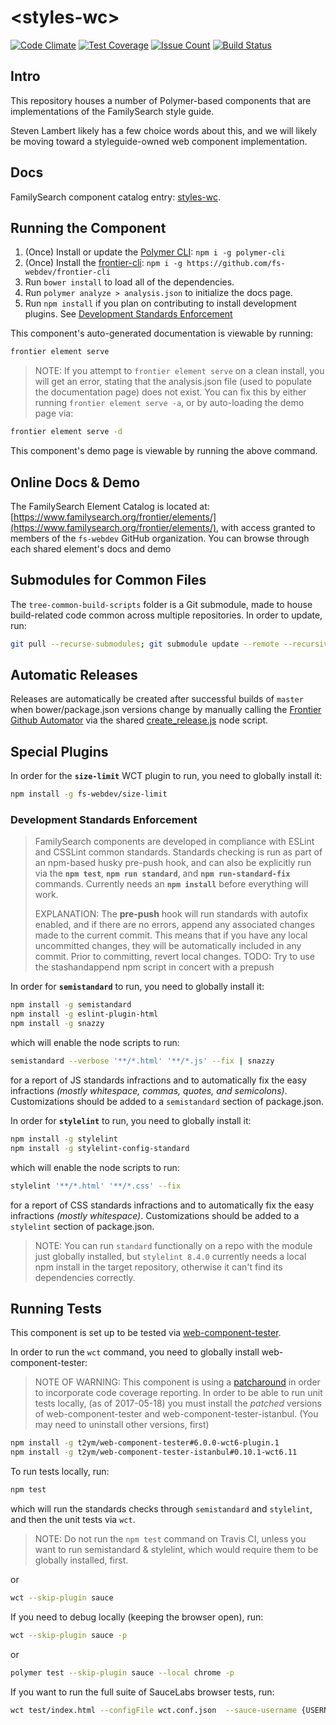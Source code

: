 # \<styles-wc\>

[![Code Climate](https://codeclimate.com/repos/5890c169bdfc83513e00108d/badges/30a5d02d4d98cd2c3809/gpa.svg)](https://codeclimate.com/repos/5890c169bdfc83513e00108d/feed) [![Test Coverage](https://codeclimate.com/repos/5890c169bdfc83513e00108d/badges/30a5d02d4d98cd2c3809/coverage.svg)](https://codeclimate.com/repos/5890c169bdfc83513e00108d/coverage) [![Issue Count](https://codeclimate.com/repos/5890c169bdfc83513e00108d/badges/30a5d02d4d98cd2c3809/issue_count.svg)](https://codeclimate.com/repos/5890c169bdfc83513e00108d/feed) [![Build Status](https://travis-ci.org/fs-webdev/styles-wc.svg?branch=master)](https://travis-ci.org/fs-webdev/styles-wc)

## Intro

This repository houses a number of Polymer-based components that are implementations of the FamilySearch style guide.

Steven Lambert likely has a few choice words about this, and we will likely be moving toward a styleguide-owned web component implementation.

## Docs

FamilySearch component catalog entry: [styles-wc](https://beta.familysearch.org/frontier/elements/elements/styles-wc).

## Running the Component

1. (Once) Install or update the [Polymer CLI](https://www.npmjs.com/package/polymer-cli): ```npm i -g polymer-cli```
1. (Once) Install the [frontier-cli](https://github.com/fs-webdev/frontier-cli): ```npm i -g https://github.com/fs-webdev/frontier-cli```
1. Run `bower install` to load all of the dependencies.
1. Run `polymer analyze > analysis.json` to initialize the docs page.
1. Run `npm install` if you plan on contributing to install development plugins. See [Development Standards Enforcement](#development-standards-enforcement)

This component's auto-generated documentation is viewable by running:

```bash
frontier element serve
```

> NOTE: If you attempt to `frontier element serve` on a clean install, you will get an error, stating that the analysis.json file (used to populate the documentation page) does not exist. You can fix this by either running `frontier element serve -a`, or by auto-loading the demo page via:

```bash
frontier element serve -d
```

This component's demo page is viewable by running the above command.

## Online Docs & Demo

The FamilySearch Element Catalog is located at: [https://www.familysearch.org/frontier/elements/](https://www.familysearch.org/frontier/elements/), with access granted to members of the `fs-webdev` GitHub organization. You can browse through each shared element's docs and demo

## Submodules for Common Files

The `tree-common-build-scripts` folder is a Git submodule, made to house build-related code common across multiple repositories. In order to update, run:

```bash
git pull --recurse-submodules; git submodule update --remote --recursive
```

## Automatic Releases

Releases are automatically be created after successful builds of `master` when bower/package.json versions change by manually calling the [Frontier Github Automator](https://github.com/fs-webdev/github-automator) via the shared [create_release.js](https://github.com/fs-webdev/tree-common-build-scripts/blob/master/bin/create_release.js) node script.

## Special Plugins

In order for the **`size-limit`** WCT plugin to run, you need to globally install it:

```bash
npm install -g fs-webdev/size-limit
```

### Development Standards Enforcement

> FamilySearch components are developed in compliance with ESLint and CSSLint common standards. Standards checking is run as part of an npm-based husky pre-push hook, and can also be explicitly run via the **`npm test`**, **`npm run standard`**, and **`npm run-standard-fix`** commands. Currently needs an **`npm install`** before everything will work.
>
> EXPLANATION: The **pre-push** hook will run standards with autofix enabled, and if there are no errors, append any associated changes made to the current commit. This means that if you have any local uncommitted changes, they will be automatically included in any commit. Prior to committing, revert local changes. TODO: Try to use the stashandappend npm script in concert with a prepush

In order for **`semistandard`** to run, you need to globally install it:

```bash
npm install -g semistandard
npm install -g eslint-plugin-html
npm install -g snazzy
```

which will enable the node scripts to run:

```bash
semistandard --verbose '**/*.html' '**/*.js' --fix | snazzy
```

for a report of JS standards infractions and to automatically fix the easy infractions _(mostly whitespace, commas, quotes, and semicolons)_. Customizations should be added to a `semistandard` section of package.json.

In order for **`stylelint`** to run, you need to globally install it:

```bash
npm install -g stylelint
npm install -g stylelint-config-standard
```

which will enable the node scripts to run:

```bash
stylelint '**/*.html' '**/*.css' --fix
```

for a report of CSS standards infractions and to automatically fix the easy infractions _(mostly whitespace)_. Customizations should be added to a `stylelint` section of package.json.

> NOTE: You can run `standard` functionally on a repo with the module just globally installed, but `stylelint 8.4.0` currently needs a local npm install in the target repository, otherwise it can't find its dependencies correctly.

## Running Tests

This component is set up to be tested via [web-component-tester](https://github.com/Polymer/web-component-tester).

In order to run the `wct` command, you need to globally install web-component-tester:

> NOTE OF WARNING: This component is using a [patcharound](https://github.com/thedeeno/web-component-tester-istanbul/issues/38#issuecomment-287544522) in order to incorporate code coverage reporting. In order to be able to run unit tests locally, (as of 2017-05-18) you must install the *patched* versions of web-component-tester and web-component-tester-istanbul. (You may need to uninstall other versions, first)

```bash
npm install -g t2ym/web-component-tester#6.0.0-wct6-plugin.1
npm install -g t2ym/web-component-tester-istanbul#0.10.1-wct6.11
```

To run tests locally, run:

```bash
npm test
```

which will run the standards checks through `semistandard` and `stylelint`, and then the unit tests via `wct`.

> NOTE: Do not run the `npm test` command on Travis CI, unless you want to run semistandard & stylelint, which would require them to be globally installed, first.

or

```bash
wct --skip-plugin sauce
```

If you need to debug locally (keeping the browser open), run:

```bash
wct --skip-plugin sauce -p
```

or

```bash
polymer test --skip-plugin sauce --local chrome -p
```

If you want to run the full suite of SauceLabs browser tests, run:

```bash
wct test/index.html --configFile wct.conf.json  --sauce-username {USERNAME} --sauce-access-key {ACCESS_KEY}
```
